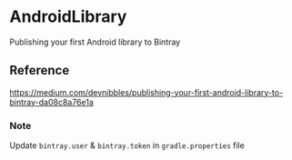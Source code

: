 # AndroidLibrary

Publishing your first Android library to Bintray

## Reference

https://medium.com/devnibbles/publishing-your-first-android-library-to-bintray-da08c8a76e1a

### Note

Update `bintray.user` & `bintray.token` in `gradle.properties` file
